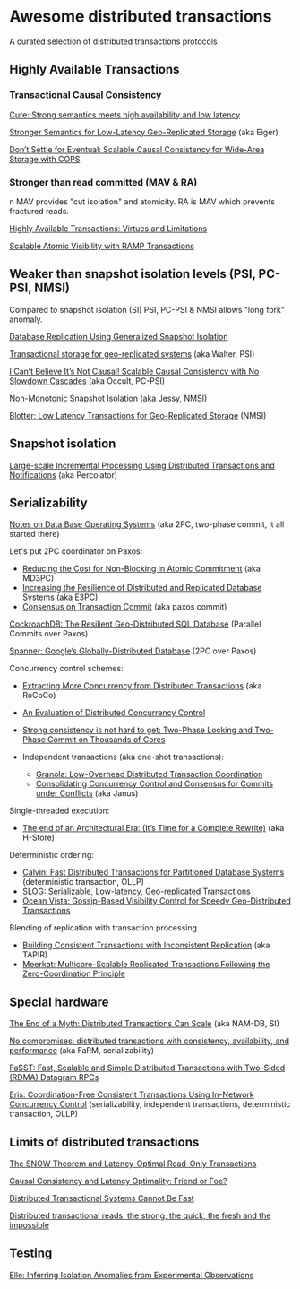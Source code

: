 # Awesome distributed transactions
A curated selection of distributed transactions protocols

## Highly Available Transactions

### Transactional Causal Consistency

[Cure: Strong semantics meets high availability and low latency](https://hal.inria.fr/hal-01270776/document)

[Stronger Semantics for Low-Latency Geo-Replicated Storage](https://www.usenix.org/conference/nsdi13/technical-sessions/presentation/lloyd) (aka Eiger)

[Don’t Settle for Eventual: Scalable Causal Consistency for Wide-Area Storage with COPS](https://www.cs.cornell.edu/courses/cs6452/2012sp/papers/cops-sosp11.pdf)

### Stronger than read committed (MAV & RA)
n
MAV provides "cut isolation" and atomicity. RA is MAV which prevents fractured reads.

[Highly Available Transactions: Virtues and Limitations](https://www.vldb.org/pvldb/vol7/p181-bailis.pdf)

[Scalable Atomic Visibility with RAMP Transactions](http://people.eecs.berkeley.edu/~alig/papers/ramp.pdf)

## Weaker than snapshot isolation levels (PSI, PC-PSI, NMSI)

Compared to snapshot isolation (SI) PSI, PC-PSI & NMSI allows "long fork" anomaly.

[Database Replication Using Generalized Snapshot Isolation](https://infoscience.epfl.ch/record/53561/files/srds2005-gsi.pdf)

[Transactional storage for geo-replicated systems](http://www.news.cs.nyu.edu/~jinyang/pub/walter-sosp11.pdf) (aka Walter, PSI)

[I Can’t Believe It’s Not Causal! Scalable Causal Consistency with No Slowdown Cascades](https://www.usenix.org/conference/nsdi17/technical-sessions/presentation/mehdi) (aka Occult, PC-PSI)

[Non-Monotonic Snapshot Isolation](https://hal.inria.fr/hal-00643430v4/document) (aka Jessy, NMSI)

[Blotter: Low Latency Transactions for Geo-Replicated Storage](https://www.gsd.inesc-id.pt/~rodrigo/blotter-www2017.pdf) (NMSI)

## Snapshot isolation

[Large-scale Incremental Processing Using Distributed Transactions and Notifications](https://research.google/pubs/pub36726/) (aka Percolator)

## Serializability

[Notes on Data Base Operating Systems](https://link.springer.com/chapter/10.1007%2F3-540-08755-9_9) (aka 2PC, two-phase commit, it all started there)

Let's put 2PC coordinator on Paxos:

  * [Reducing the Cost for Non-Blocking in Atomic Commitment](https://citeseerx.ist.psu.edu/viewdoc/summary?doi=10.1.1.29.6196&rank=1) (aka MD3PC)
  * [Increasing the Resilience of Distributed and Replicated Database Systems](https://citeseerx.ist.psu.edu/viewdoc/summary?doi=10.1.1.48.3204&rank=1) (aka E3PC)
  * [Consensus on Transaction Commit](https://citeseerx.ist.psu.edu/viewdoc/summary?doi=10.1.1.159.6749&rank=1) (aka paxos commit)

[CockroachDB: The Resilient Geo-Distributed SQL Database](https://dl.acm.org/doi/pdf/10.1145/3318464.3386134) (Parallel Commits over Paxos)

[Spanner: Google’s Globally-Distributed Database](https://static.googleusercontent.com/media/research.google.com/en//archive/spanner-osdi2012.pdf) (2PC over Paxos)

Concurrency control schemes:

  * [Extracting More Concurrency from Distributed Transactions](https://www.usenix.org/system/files/conference/osdi14/osdi14-paper-mu.pdf) (aka RoCoCo)
  * [An Evaluation of Distributed Concurrency Control](https://www.vldb.org/pvldb/vol10/p553-harding.pdf)
  * [Strong consistency is not hard to get: Two-Phase Locking and Two-Phase Commit on Thousands of Cores](https://www.vldb.org/pvldb/vol12/p2325-barthels.pdf)
  * Independent transactions (aka one-shot transactions):

    * [Granola: Low-Overhead Distributed Transaction Coordination](https://www.usenix.org/system/files/conference/atc12/atc12-final118.pdf)
    * [Consolidating Concurrency Control and Consensus for Commits under Conflicts](https://www.usenix.org/system/files/conference/osdi16/osdi16-mu.pdf) (aka Janus)

Single-threaded execution:
* [The end of an Architectural Era: (It’s Time for a Complete Rewrite)](https://hstore.cs.brown.edu/papers/hstore-endofera.pdf) (aka H-Store)

Deterministic ordering:

  * [Calvin: Fast Distributed Transactions for Partitioned Database Systems](http://cs.yale.edu/homes/thomson/publications/calvin-sigmod12.pdf) (deterministic transaction, OLLP)
  * [SLOG: Serializable, Low-latency, Geo-replicated Transactions](http://www.vldb.org/pvldb/vol12/p1747-ren.pdf)
  * [Ocean Vista: Gossip-Based Visibility Control for Speedy Geo-Distributed Transactions](http://www.vldb.org/pvldb/vol12/p1471-fan.pdf)

Blending of replication with transaction processing

  * [Building Consistent Transactions with Inconsistent Replication](https://irenezhang.net/papers/tapir-sosp15.pdf) (aka TAPIR)
  * [Meerkat: Multicore-Scalable Replicated Transactions Following the Zero-Coordination Principle](https://drkp.net/papers/meerkat-eurosys20.pdf)

## Special hardware

[The End of a Myth: Distributed Transactions Can Scale](http://www.vldb.org/pvldb/vol10/p685-zamanian.pdf/) (aka NAM-DB, SI)

[No compromises: distributed transactions with consistency, availability, and performance](https://www.microsoft.com/en-us/research/wp-content/uploads/2016/02/SOSP15-final227.pdf) (aka FaRM, serializability)

[FaSST: Fast, Scalable and Simple Distributed Transactions with Two-Sided (RDMA) Datagram RPCs](https://www.usenix.org/system/files/conference/osdi16/osdi16-kalia.pdf)

[Eris: Coordination-Free Consistent Transactions Using In-Network Concurrency Control](https://drkp.net/papers/eris-sosp17.pdf) (serializability, independent transactions, deterministic transaction, OLLP)

## Limits of distributed transactions

[The SNOW Theorem and Latency-Optimal Read-Only Transactions](https://www.usenix.org/system/files/conference/osdi16/osdi16-lu.pdf)

[Causal Consistency and Latency Optimality: Friend or Foe?](https://arxiv.org/abs/1803.04237)

[Distributed Transactional Systems Cannot Be Fast](https://arxiv.org/abs/1903.09106)

[Distributed transactional reads: the strong, the quick, the fresh and the impossible](https://arxiv.org/abs/1810.01698)

## Testing

[Elle: Inferring Isolation Anomalies from Experimental Observations](https://arxiv.org/abs/2003.10554)
